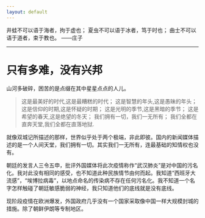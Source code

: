 ```yaml
---
layout: default
---
```

井蛙不可以语于海者，拘于虚也；
夏虫不可以语于冰者，笃于时也；
曲士不可以语于道者，束于教也。
——庄子

* * *

# 只有多难，没有兴邦

山河多破碎，困苦的是点缀在其中星星点点的人儿。

>这是最美好的时代,这是最糟糕的时代；
>这是智慧的年头,这是愚昧的年头；
>这是信仰的时期,这是怀疑的时期；
>这是光明的季节,这是黑暗的季节；
>这是希望的春天,这是绝望的冬天；
>我们拥有一切，我们一无所有；
>我们全都在直奔天堂,我们全都在直落地狱.

就像双城记所描述的那样，世界似乎处于两个极端，非此即彼。国内的新闻媒体描述的是一个人间天堂，我们拥有一切。其实我们一无所有，连最基础的知情权也没有。

朝廷的发言人三令五申，批评外国媒体将此次疫情称作“武汉肺炎”是对中国的污名化。我对此没有相同的感受，也不知道此种民族情节由何而起。我知道“西班牙大流感”，“埃博拉病毒”，以地点命名的传染病不存在任何污名化。我不知道一个名字怎样触碰了朝廷敏感脆弱的神经，我只知道他们的底线就是没有底线。

现阶段疫情在欧洲爆发，外国政府几乎没有一个国家采取像中国一样大规模封城的措施。除了朝鲜伊朗等专制地区。
